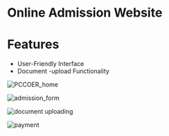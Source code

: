 
# Online Admission Website



# Features


* User-Friendly Interface
* Document -upload Functionality












![PCCOER_home](https://github.com/komal65/Online-Admission-Website/assets/114643264/0c879000-9719-4f8d-8d1a-b2e8808c68da) 


![admission_form](https://github.com/komal65/Online-Admission-Website/assets/114643264/85acef74-d2a2-4516-8ec9-609b3f6bf871)


![document uploading](https://github.com/komal65/Online-Admission-Website/assets/114643264/9f90a463-3b4c-4db7-9270-fe38b42a8f5d)


![payment](https://github.com/komal65/Online-Admission-Website/assets/114643264/f5fb53c2-fd6d-4468-a646-86f53edf9c81)

